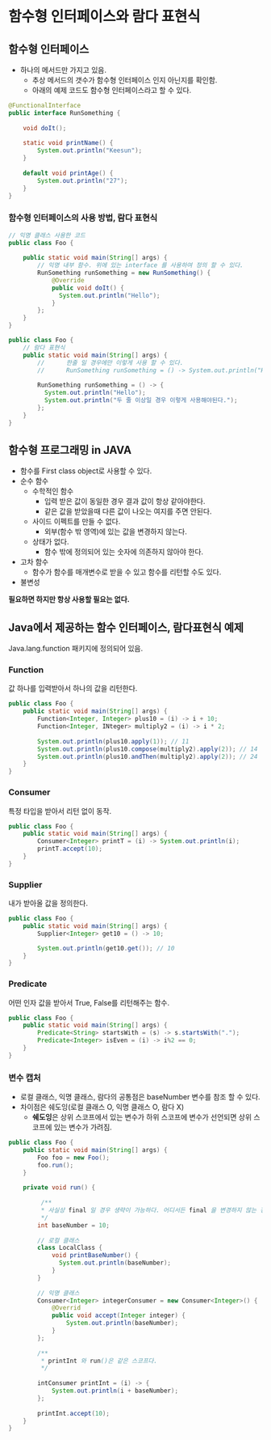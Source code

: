 # 함수형 인터페이스와 람다 표현식

## 함수형 인터페이스
- 하나의 메서드만 가지고 있음.
    + 추상 메서드의 갯수가 함수형 인터페이스 인지 아닌지를 확인함.
    + 아래의 예제 코드도 함수형 인터페이스라고 할 수 있다.
    
```java
@FunctionalInterface
public interface RunSomething {
    
    void doIt();
    
    static void printName() {
        System.out.println("Keesun");
    }
    
    default void printAge() {
        System.out.println("27");
    }
}
```

### 함수형 인터페이스의 사용 방법, 람다 표현식

```java
// 익명 클래스 사용한 코드
public class Foo {
    
    public static void main(String[] args) {
        // 익명 내부 함수. 위에 있는 interface 를 사용하여 정의 할 수 있다.
        RunSomething runSomething = new RunSomething() {
            @Override
            public void doIt() {
              System.out.println("Hello");
            }
        };
    }
}
```

```java
public class Foo {
    // 람다 표현식
    public static void main(String[] args) {
        //      한줄 일 경우에만 이렇게 사용 할 수 있다.          
        //      RunSomething runSomething = () -> System.out.println("Hello");
      
        RunSomething runSomething = () -> {
          System.out.println("Hello");
          System.out.println("두 줄 이상일 경우 이렇게 사용해야된다.");
        };
    } 
}
```

## 함수형 프로그래밍 in JAVA
- 함수를 First class object로 사용할 수 있다.
- 순수 함수
  + 수학적인 함수
    * 입력 받은 값이 동일한 경우 결과 값이 항상 같아야한다.
    * 같은 값을 받았을때 다른 값이 나오는 여지를 주면 안된다.
  + 사이드 이펙트를 만들 수 없다.
    * 외부(함수 밖 영역)에 있는 값을 변경하지 않는다.
  + 상태가 없다.
    * 함수 밖에 정의되어 있는 숫자에 의존하지 않아야 한다.
- 고차 함수
  + 함수가 함수를 매개변수로 받을 수 있고 함수를 리턴할 수도 있다.
- 불변성

**필요하면 하지만 항상 사용할 필요는 없다.**

## Java에서 제공하는 함수 인터페이스, 람다표현식 예제
Java.lang.function 패키지에 정의되어 있음.

### Function
값 하나를 입력받아서 하나의 값을 리턴한다.

```java
public class Foo {
    public static void main(String[] args) {
        Function<Integer, Integer> plus10 = (i) -> i + 10;
        Function<Integer, INteger> multiply2 = (i) -> i * 2;
        
        System.out.println(plus10.apply(1)); // 11
        System.out.println(plus10.compose(multiply2).apply(2)); // 14
        System.out.println(plus10.andThen(multiply2).apply(2)); // 24
    }
}
```

### Consumer
특정 타입을 받아서 리턴 없이 동작.

```java
public class Foo {
    public static void main(String[] args) {
        Consumer<Integer> printT = (i) -> System.out.println(i);
        printT.accept(10);
    }
}
```

### Supplier
내가 받아올 값을 정의한다.

```java
public class Foo {
    public static void main(String[] args) {
        Supplier<Integer> get10 = () -> 10;

        System.out.println(get10.get()); // 10
    }
}
```

### Predicate
어떤 인자 값을 받아서 True, False를 리턴해주는 함수.

```java
public class Foo {
    public static void main(String[] args) {
        Predicate<String> startsWith = (s) -> s.startsWith(".");
        Predicate<Integer> isEven = (i) -> i%2 == 0;
    }
}
```

### 변수 캡처
- 로컬 클래스, 익명 클래스, 람다의 공통점은 baseNumber 변수를 참조 할 수 있다.
- 차이점은 쉐도잉(로컬 클래스 O, 익명 클래스 O, 람다 X)
  + **쉐도잉**은 상위 스코프에서 있는 변수가 하위 스코프에 변수가 선언되면 상위 스코프에 있는 변수가 가려짐. 
```java
public class Foo {
    public static void main(String[] args) {
        Foo foo = new Foo();
        foo.run();
    }
    
    private void run() {
      
         /**
         * 사실상 final 일 경우 생략이 가능하다. 어디서든 final 을 변경하지 않는 경우
         */
        int baseNumber = 10; 
        
        // 로컬 클래스
        class LocalClass {
            void printBaseNumber() {
              System.out.println(baseNumber);
            }
        }
        
        // 익명 클래스
        Consumer<Integer> integerConsumer = new Consumer<Integer>() {
            @Overrid
            public void accept(Integer integer) {
                System.out.println(baseNumber);
            }
        };
        
        /**
         * printInt 와 run()은 같은 스코프다.  
         */
        
        intConsumer printInt = (i) -> {
            System.out.println(i + baseNumber);
        };
        
        printInt.accept(10);
    }
}
```